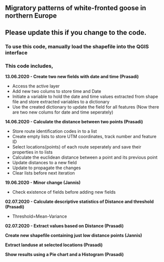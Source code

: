 ## Migratory patterns of white-fronted goose in northern Europe

## Please update this if you change to the code.

### To use this code, manually load the shapefile into the QGIS interface

### This code includes,
**13.06.2020 - Create two new fields with date and time (Prasadi)**
  * Access the active layer
  * Add new two colums to store time and Date
  * Initiate a variable to hold the date and time values extracted from shape file and store extracted variables to a dictionary
  * Use the created dictionary to update the field for all features (Now there are two new colums for date and time seperately)

**14.06.2020 - Calculate the distance between two points (Prasadi)**
 * Store route identification codes in to a list
 * Create empty lists to store UTM coordinates, track number and feature ID
 * Select locations(points) of each route seperately and save their properties in to lists
 * Calculate the euclidean distance between a point and its previous point
 * Update distances to a new field
 * Update to propagate the changes
 * Clear lists before next iteration
  
**19.06.2020 - Minor change (Jannis)**
 * Check existence of fields before adding new fields

**02.07.2020 - Calculate descriptive statistics of Distance and threshold (Prasadi)**
 * Threshold=Mean-Variance
 
**02.07.2020 - Extract values based on Distance (Prasadi)**

**Create new shapefile containing just low distance points (Jannis)**

**Extract landuse at selected locations (Prasadi)**

**Show results using a Pie chart and a Histogram (Prasadi)**

